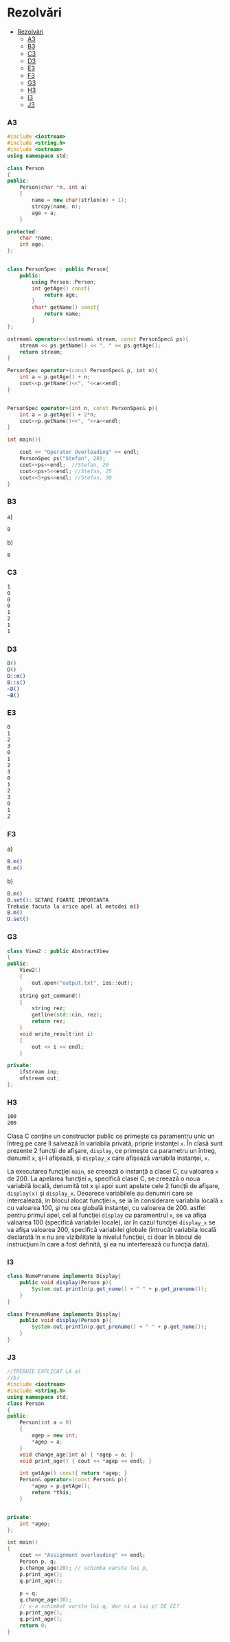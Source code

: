 # Rezolvări

- [Rezolvări](#rezolvări)
    - [A3](#a3)
    - [B3](#b3)
    - [C3](#c3)
    - [D3](#d3)
    - [E3](#e3)
    - [F3](#f3)
    - [G3](#g3)
    - [H3](#h3)
    - [I3](#i3)
    - [J3](#j3)

### A3

```c++
#include <iostream>
#include <string.h>
#include <ostream>
using namespace std;

class Person
{
public:
    Person(char *n, int a)
    {
        name = new char(strlen(n) + 1);
        strcpy(name, n);
        age = a;
    }

protected:
    char *name;
    int age;
};


class PersonSpec : public Person{
    public:
        using Person::Person;
        int getAge() const{
            return age;
        }
        char* getName() const{
            return name;
        }
};

ostream& operator<<(ostream& stream, const PersonSpec& ps){
    stream << ps.getName() << ", " << ps.getAge();
    return stream;
}

PersonSpec operator+(const PersonSpec& p, int n){
    int a = p.getAge() + n;
    cout<<p.getName()<<", "<<a<<endl;
}


PersonSpec operator+(int n, const PersonSpec& p){
    int a = p.getAge() + 2*n;
    cout<<p.getName()<<", "<<a<<endl;
}

int main(){

    cout << "Operator Overloading" << endl;
    PersonSpec ps("Stefan", 20);
    cout<<ps<<endl;  //Stefan, 20
    cout<<ps+5<<endl; //Stefan, 25
    cout<<5+ps<<endl; //Stefan, 30
}
```

### B3

a)

```bash
8
```

b)

```bash
8
```

### C3

```bash
1
0
0
0
1
2
1
1
```

### D3

```bash
B()
D()
D::m()
B::s()
~D()
~B()
```

### E3

```bash
0
1
2
3
0
1
2
3
0
1
2
3
0
1
2
```

### F3

a)

```bash
B.m()
B.m()
```

b)

```bash
B.m()
B.set(): SETARE FOARTE IMPORTANTA 
Trebuie facuta la orice apel al metodei m()
B.m()
D.set()
```

### G3

```c++
class View2 : public AbstractView
{
public:
    View2()
    {
        out.open("output.txt", ios::out);
    }
    string get_command()
    {
        string rez;
        getline(std::cin, rez);
        return rez;
    }
    void write_result(int i)
    {
        out << i << endl;
    }

private:
    ifstream inp;
    ofstream out;
};
```

### H3

```bash
100
200
```

Clasa C conţine un constructor public ce primeşte ca paramentru unic un întreg pe care îl salvează în variabila privată, priprie instanţei `x`. În clasă sunt prezente 2 funcţii de afişare, `display`, ce primeşte ca parametru un întreg, denumit `x`, şi-l afişează, şi `display_x` care afişează variabila instanţei, `x`. 

La executarea funcţiei `main`, se creează o instanţă a clasei C, cu valoarea `x` de 200. La apelarea funcţiei `m`, specifică clasei C, se creează o noua variabilă locală, denumită tot x şi apoi sunt apelate cele 2 funcţii de afişare, `display(x)` şi `display_x`. Deoarece variabilele au denumiri care se intercalează, in blocul alocat funcţiei `m`, se ia în considerare variabila locală `x` cu valoarea 100, şi nu cea globală instanţei, cu valoarea de 200. astfel pentru primul apel, cel al funcţiei `display` cu paramentrul `x`, se va afişa valoarea 100 (specifică variabilei locale), iar în cazul funcţiei `display_x` se va afişa valoarea 200, specifică variabilei globale (întrucât variabila locală declarată în `m` nu are vizibilitate la nivelul funcţiei, ci doar în blocul de instrucţiuni în care a fost definită, şi ea nu interferează cu funcţia data).

### I3

```java
class NumePrenume implements Display{
    public void display(Person p){
        System.out.println(p.get_nume() + " " + p.get_prenume());
    }
}

class PrenumeNume implements Display{
    public void display(Person p){
        System.out.println(p.get_prenume() + " " + p.get_nume());
    }
}
```


### J3

```c++
//TREBUIE EXPLICAT LA a)
//b)
#include <iostream>
#include <string.h>
using namespace std;
class Person
{
public:
    Person(int a = 0)
    {
        agep = new int;
        *agep = a;
    }
    void change_age(int a) { *agep = a; }
    void print_age() { cout << *agep << endl; }

    int getAge() const{ return *agep; }
    Person& operator=(const Person& p){
        *agep = p.getAge();
        return *this;
    }


private:
    int *agep;
};

int main()
{
    cout << "Assignment overloading" << endl;
    Person p, q;
    p.change_age(20); // schimba varsta lui p,
    p.print_age();
    q.print_age();
    
    p = q;
    q.change_age(30);
    // s-a schimbat varsta lui q, dar si a lui p! DE CE?
    p.print_age();
    q.print_age();
    return 0;
}
```